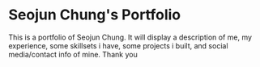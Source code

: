 # Seojun Chung's Portfolio 

This is a portfolio of Seojun Chung.
It will display a description of me, my experience, some skillsets i have, 
some projects i built, and social media/contact info of mine. 
Thank you
